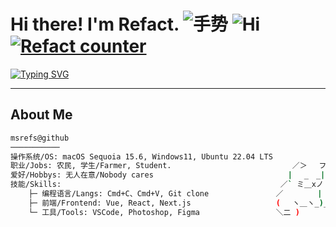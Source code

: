 
# Hi there! I'm Refact. ![手势](https://media.giphy.com/media/hvRJCLFzcasrR4ia7z/giphy.gif) ![Hi](https://emojis.slackmojis.com/emojis/images/1588866973/8934/hellokittydance.gif?1588866973) [![Refact counter](https://count.getloli.com/get/@:refact?theme=rule30)](https://github.com/eonova)

[![Typing SVG](https://readme-typing-svg.demolab.com?font=Itim&size=25&pause=1000&center=假&vCenter=真&repeat=真&width=435&lines=A+front-end+developer+in+Guangdong)](https://git.io/typing-svg)

---

## About Me

```bash
msrefs@github
───────────
操作系统/OS: macOS Sequoia 15.6, Windows11, Ubuntu 22.04 LTS
职业/Jobs: 农民, 学生/Farmer, Student.                           ／＞　 フ
爱好/Hobbys: 无人在意/Nobody cares                              | 　_　_|                                            
技能/Skills:                                                 ／` ミ＿xノ
    ├─ 编程语言/Langs: Cmd+C、Cmd+V, Git clone               ／　　　　 |
    ├─ 前端/Frontend: Vue, React, Next.js                   (　 ヽ＿ヽ_)__)
    └─ 工具/Tools: VSCode, Photoshop, Figma                 ＼二 )
```
